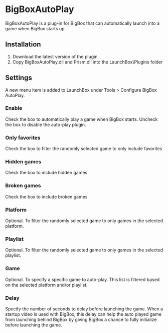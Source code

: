 # BigBoxAutoPlay
BigBoxAutoPlay is a plug-in for BigBox that can automatically launch into a game when BigBox starts up  

## Installation
1. Download the latest version of the plugin
2. Copy BigBoxAutoPlay.dll and Prism.dll into the LaunchBox\Plugins folder

## Settings
A new menu item is added to LaunchBox under Tools > Configure BigBox AutoPlay.  

### Enable
Check the box to automatically play a game when BigBox starts.  Uncheck the box to disable the auto-play plugin.

### Only favorites
Check the box to filter the randomly selected game to only include favorites

### Hidden games
Check the box to include hidden games

### Broken games 
Check the box to include broken games

### Platform
Optional.  To filter the randomly selected game to only games in the selected platform.  

### Playlist
Optional.  To filter the randomly selected game to only games in the selected playlist.  

### Game
Optional.  To specify a specific game to auto-play.  This list is filtered based on the selected platform and/or playlist.  

### Delay 
Specify the number of seconds to delay before launching the game.  When a startup video is used with BigBox, this delay can help the auto played game from launching behind BigBox by giving BigBox a chance to fully initialize before launching the game.
